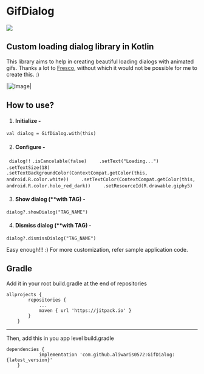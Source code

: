 
# GifDialog
 
[![](https://jitpack.io/v/aliwaris0572/GifDialog.svg)](https://jitpack.io/#rakezbohara/GifDialog)

## Custom loading dialog library in Kotlin
This library aims to help in creating beautiful loading dialogs with animated gifs.
Thanks a lot to [Fresco](https://github.com/facebook/fresco), without which it would not be possible for me to create this. :)

|![Image](https://github.com/aliwaris0572/GifDialog/blob/master/art/screen.gif)| 


## How to use?

 1. #### Initialize - 
 `val dialog = GifDialog.with(this)`
 
 2. #### Configure - 
  ` dialog!!`
 `.isCancelable(false)`
`    .setText("Loading...")`
  `  .setTextSize(18)`
`    .setTextBackgroundColor(ContextCompat.getColor(this, android.R.color.white))`
`    .setTextColor(ContextCompat.getColor(this, android.R.color.holo_red_dark))`
`    .setResourceId(R.drawable.giphy5)`

 3. #### Show dialog (**with TAG) - 
 `dialog?.showDialog("TAG_NAME")`
 
 4. #### Dismiss dialog (**with TAG) - 
 `dialog?.dismissDialog("TAG_NAME")`
 
Easy enough!!! :)
For more customization, refer sample application code.

## Gradle
Add it in your root build.gradle at the end of repositories

    allprojects {
		    repositories {
			    ...
			    maven { url 'https://jitpack.io' }
		    }
	    }
  
---------------------------------------------------------------

Then, add this in you app level build.gradle

    dependencies {
	            implementation 'com.github.aliwaris0572:GifDialog:{latest_version}'
	    }
